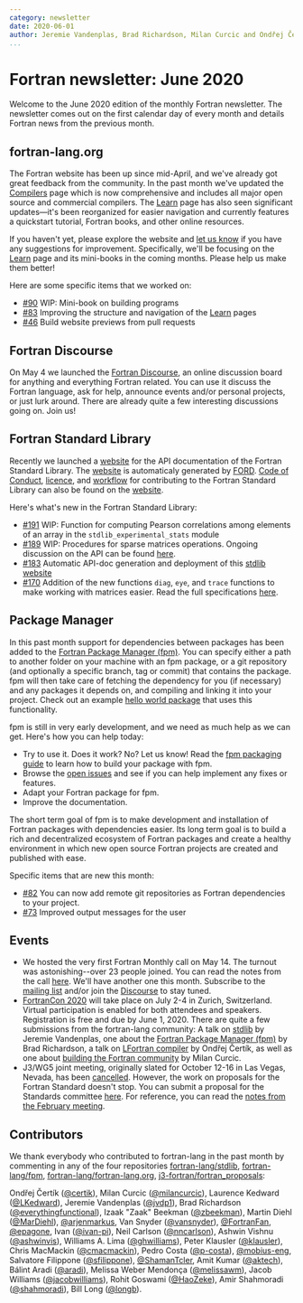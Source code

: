 ```yaml
---
category: newsletter
date: 2020-06-01
author: Jeremie Vandenplas, Brad Richardson, Milan Curcic and Ondřej Čertík
...
```


# Fortran newsletter: June 2020

Welcome to the June 2020 edition of the monthly Fortran newsletter.
The newsletter comes out on the first calendar day of every month
and details Fortran news from the previous month.

## fortran-lang.org

The Fortran website has been up since mid-April, and we've already got great
feedback from the community.
In the past month we've updated the [Compilers](/compilers) page which is now
comprehensive and includes all major open source and commercial compilers.
The [Learn](/learn) page has also seen significant updates—it's been
reorganized for easier navigation and currently features a quickstart tutorial,
Fortran books, and other online resources.

If you haven't yet, please explore the website and [let us know](https://github.com/fortran-lang/fortran-lang.org/issues)
if you have any suggestions for improvement.
Specifically, we'll be focusing on the [Learn](/learn) page and its mini-books
in the coming months.
Please help us make them better!

Here are some specific items that we worked on:

- [#90](https://github.com/fortran-lang/fortran-lang.org/pull/90)
  WIP: Mini-book on building programs
- [#83](https://github.com/fortran-lang/fortran-lang.org/pull/83)
  Improving the structure and navigation of the [Learn](/learn) pages
- [#46](https://github.com/fortran-lang/fortran-lang.org/pull/46)
  Build website previews from pull requests

## Fortran Discourse

On May 4 we launched the [Fortran Discourse](https://fortran-lang.discourse.group), an online discussion board
for anything and everything Fortran related.
You can use it discuss the Fortran language, ask for help, announce events and/or personal projects, or just lurk
around.
There are already quite a few interesting discussions going on.
Join us!

## Fortran Standard Library

Recently we launched a [website](https://stdlib.fortran-lang.org) for the API documentation of the Fortran Standard Library.
The [website](https://stdlib.fortran-lang.org) is automaticaly generated by [FORD](https://github.com/Fortran-FOSS-Programmers/ford#readme).
[Code of Conduct](https://stdlib.fortran-lang.org/page/contributing/CodeOfConduct.html), [licence](https://stdlib.fortran-lang.org/page/License.html), and [workflow](https://stdlib.fortran-lang.org/page/contributing/Workflow.html) for contributing to the Fortran Standard Library can also be found on the [website](https://stdlib.fortran-lang.org/).

Here's what's new in the Fortran Standard Library:

- [#191](https://github.com/fortran-lang/stdlib/pull/191)
  WIP: Function for computing Pearson correlations among elements of
  an array in the `stdlib_experimental_stats` module
- [#189](https://github.com/fortran-lang/stdlib/pull/189)
  WIP: Procedures for sparse matrices operations. Ongoing discussion on the API can be found
  [here](https://github.com/fortran-lang/stdlib/wiki/Stdlib-Sparse-matrix-API).
- [#183](https://github.com/fortran-lang/stdlib/pull/183)
  Automatic API-doc generation and deployment of this [stdlib website](https://stdlib.fortran-lang.org)
- [#170](https://github.com/fortran-lang/stdlib/pull/170)
  Addition of the new functions `diag`, `eye`, and `trace` functions to make working with
  matrices easier.
  Read the full specifications [here](https://stdlib.fortran-lang.org/page/specs/stdlib_experimental_linalg.html).

## Package Manager

In this past month support for dependencies between packages has been added
to the [Fortran Package Manager (fpm)](https://github.com/fortran-lang/fpm).
You can specify either a path to another folder on your machine with an fpm package,
or a git repository (and optionally a specific branch, tag or commit) that
contains the package. fpm will then take care of fetching the dependency for you
(if necessary) and any packages it depends on, and compiling and linking it into
your project. Check out an example [hello world package](https://gitlab.com/everythingfunctional/hello_fpm)
that uses this functionality.

fpm is still in very early development, and we need as much help as we can get.
Here's how you can help today:

- Try to use it. Does it work? No? Let us know! Read the [fpm packaging guide](https://github.com/fortran-lang/fpm/blob/HEAD/PACKAGING.md) to learn how to build your package with fpm.
- Browse the [open issues](https://github.com/fortran-lang/fpm/issues) and see if you can help implement any fixes or features.
- Adapt your Fortran package for fpm.
- Improve the documentation.

The short term goal of fpm is to make development and installation of Fortran packages with dependencies easier.
Its long term goal is to build a rich and decentralized ecosystem of Fortran packages and create a healthy
environment in which new open source Fortran projects are created and published with ease.

Specific items that are new this month:

- [#82](https://github.com/fortran-lang/fpm/pull/82)
  You can now add remote git repositories as Fortran dependencies to your project.
- [#73](https://github.com/fortran-lang/fpm/pull/73)
  Improved output messages for the user

## Events

- We hosted the very first Fortran Monthly call on May 14.
  The turnout was astonishing--over 23 people joined.
  You can read the notes from the call [here](https://fortran-lang.discourse.group/t/fortran-monthly-call-may-2020).
  We'll have another one this month.
  Subscribe to the [mailing list](https://groups.io/g/fortran-lang) and/or
  join the [Discourse](https://fortran-lang.discourse.group) to stay tuned.
- [FortranCon 2020](https://tcevents.chem.uzh.ch/event/12) will take place on July 2-4 in Zurich, Switzerland.
  Virtual participation is enabled for both attendees and speakers.
  Registration is free and due by June 1, 2020.
  There are quite a few submissions from the fortran-lang community:
  A talk on [stdlib](https://github.com/fortran-lang/talks/tree/HEAD/FortranCon2020-stdlib) by Jeremie Vandenplas,
  one about the [Fortran Package Manager (fpm)](https://github.com/fortran-lang/talks/tree/HEAD/FortranCon2020-fpm) by Brad Richardson,
  a talk on [LFortran compiler](https://gitlab.com/lfortran/talks/fortrancon-2020-talk) by Ondřej Čertík,
  as well as one about [building the Fortran community](https://github.com/fortran-lang/talks/tree/HEAD/FortranCon2020-community)
  by Milan Curcic.
- J3/WG5 joint meeting, originally slated for October 12-16 in Las Vegas, Nevada, has been [cancelled](https://mailman.j3-fortran.org/pipermail/j3/2020-May/012034.html).
  However, the work on proposals for the Fortran Standard doesn't stop.
  You can submit a proposal for the Standards committee [here](https://github.com/j3-fortran/fortran_proposals).
  For reference, you can read the [notes from the February meeting](/newsletter/2020/02/28/J3-february-meeting).

## Contributors

We thank everybody who contributed to fortran-lang in the past month by
commenting in any of the four repositories
[fortran-lang/stdlib](https://github.com/fortran-lang/stdlib),
[fortran-lang/fpm](https://github.com/fortran-lang/fpm),
[fortran-lang/fortran-lang.org](https://github.com/fortran-lang/fortran-lang.org),
[j3-fortran/fortran_proposals](https://github.com/j3-fortran/fortran_proposals):

Ondřej Čertík ([@certik](https://github.com/certik)), Milan Curcic ([@milancurcic](https://github.com/milancurcic)), Laurence Kedward ([@LKedward](https://github.com/LKedward)), Jeremie Vandenplas ([@jvdp1](https://github.com/jvdp1)), Brad Richardson ([@everythingfunctional](https://github.com/everythingfunctional)), Izaak "Zaak" Beekman ([@zbeekman](https://github.com/zbeekman)), Martin Diehl ([@MarDiehl](https://github.com/MarDiehl)), [@arjenmarkus](https://github.com/arjenmarkus), Van Snyder ([@vansnyder](https://github.com/vansnyder)), [@FortranFan](https://github.com/FortranFan), [@epagone](https://github.com/epagone), Ivan ([@ivan-pi](https://github.com/ivan-pi)), Neil Carlson ([@nncarlson](https://github.com/nncarlson)), Ashwin Vishnu ([@ashwinvis](https://github.com/ashwinvis)), Williams A. Lima ([@ghwilliams](https://github.com/ghwilliams)), Peter Klausler ([@klausler](https://github.com/klausler)), Chris MacMackin ([@cmacmackin](https://github.com/cmacmackin)), Pedro Costa ([@p-costa](https://github.com/p-costa)), [@mobius-eng](https://github.com/mobius-eng), Salvatore Filippone ([@sfilippone](https://github.com/sfilippone)), [@ShamanTcler](https://github.com/ShamanTcler), Amit Kumar ([@aktech](https://github.com/aktech)), Bálint Aradi ([@aradi](https://github.com/aradi)), Melissa Weber Mendonça ([@melissawm](https://github.com/melissawm)), Jacob Williams ([@jacobwilliams](https://github.com/jacobwilliams)), Rohit Goswami ([@HaoZeke](https://github.com/HaoZeke)), Amir Shahmoradi ([@shahmoradi](https://github.com/shahmoradi)), Bill Long ([@longb](https://github.com/longb)).
